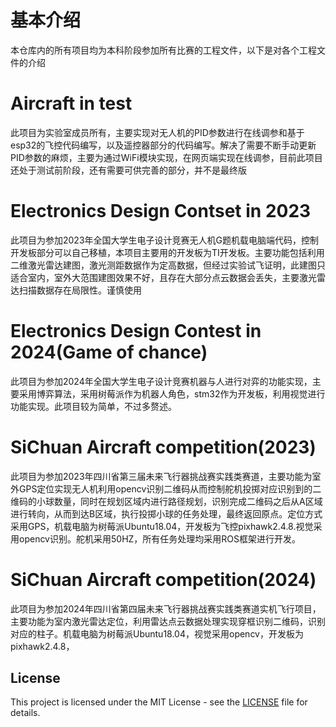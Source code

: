 # 基本介绍
  本仓库内的所有项目均为本科阶段参加所有比赛的工程文件，以下是对各个工程文件的介绍
# Aircraft in test
  此项目为实验室成员所有，主要实现对无人机的PID参数进行在线调参和基于esp32的飞控代码编写，以及遥控器部分的代码编写。解决了需要不断手动更新PID参数的麻烦，主要为通过WiFi模块实现，在网页端实现在线调参，目前此项目还处于测试前阶段，还有需要可供完善的部分，并不是最终版
# Electronics Design Contset in 2023
  此项目为参加2023年全国大学生电子设计竞赛无人机G题机载电脑端代码，控制开发板部分可以自己移植，本项目主要用的开发板为TI开发板。主要功能包括利用二维激光雷达建图，激光测距数据作为定高数据，但经过实验试飞证明，此建图只适合室内，室外大范围建图效果不好，且存在大部分点云数据会丢失，主要激光雷达扫描数据存在局限性。谨慎使用
# Electronics Design Contest in 2024(Game of chance)
  此项目为参加2024年全国大学生电子设计竞赛机器与人进行对弈的功能实现，主要采用博弈算法，采用树莓派作为机器人角色，stm32作为开发板，利用视觉进行功能实现。此项目较为简单，不过多赘述。
# SiChuan Aircraft competition(2023)
  此项目为参加2023年四川省第三届未来飞行器挑战赛实践类赛道，主要功能为室外GPS定位实现无人机利用opencv识别二维码从而控制舵机投掷对应识别到的二维码的小球数量，同时在规划区域内进行路径规划，识别完成二维码之后从A区域进行转向，从而到达B区域，执行投掷小球的任务处理，最终返回原点。定位方式采用GPS，机载电脑为树莓派Ubuntu18.04，开发板为飞控pixhawk2.4.8.视觉采用opencv识别。舵机采用50HZ，所有任务处理均采用ROS框架进行开发。
# SiChuan Aircraft competition(2024)
  此项目为参加2024年四川省第四届未来飞行器挑战赛实践类赛道实机飞行项目，主要功能为室内激光雷达定位，利用雷达点云数据处理实现穿框识别二维码，识别对应的柱子。机载电脑为树莓派Ubuntu18.04，视觉采用opencv，开发板为pixhawk2.4.8，
## License

This project is licensed under the MIT License - see the [LICENSE](LICENSE) file for details.

  